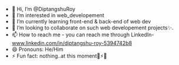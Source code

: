 - 👋 Hi, I’m @DiptangshuRoy
- 👀 I’m interested in web_developement
- 🌱 I’m currently learning front-end & back-end of web dev
- 💞️ I’m looking to collaborate on such web developement projects✨.
- 📫 How to reach me - you can reach me through LinkedIn- www.linkedin.com/in/diptangshu-roy-5394742b8
- 😄 Pronouns: He/Him
- ⚡ Fun fact: nothing..at this moment💭⚡👀

<!---
DiptangshuRoy/DiptangshuRoy is a ✨ special ✨ repository because its `README.md` (this file) appears on your GitHub profile.
You can click the Preview link to take a look at your changes.
--->
